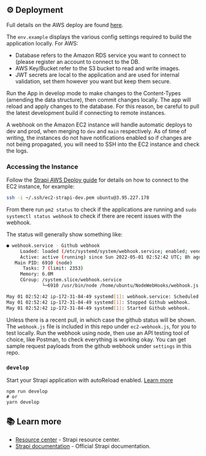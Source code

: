 ## ⚙️ Deployment

Full details on the AWS deploy are found [here](https://www.notion.so/jordaniza/Strapi-AWS-Setup-1caebcd1610943be9cd625ea4c1104e2).

The `env.example` displays the various config settings required to build the application locally. For AWS:
- Database refers to the Amazon RDS service you want to connect to (please register an account to connect to the DB.
- AWS Key/Bucket refer to the S3 bucket to read and write images.
- JWT secrets are local to the application and are used for internal validation, set them however you want but keep them secure. 

Run the App in develop mode to make changes to the Content-Types (amending the data structure), then commit changes locally. The app will reload and apply changes to the database. For this reason, be careful to pull the latest development build if connecting to remote instances.

A webhook on the Amazon EC2 instance will handle automatic deploys to dev and prod, when merging to `dev` and `main` respectively. As of time of writing, the instances do not have notifications enabled so if changes are not being propagated, you will need to SSH into the EC2 instance and check the logs.

### Accessing the Instance

Follow the [Strapi AWS Deploy guide](https://docs.strapi.io/developer-docs/latest/setup-deployment-guides/deployment/hosting-guides/amazon-aws.html#configure-ec2-as-a-node-js-server) for details on how to connect to the EC2 instance, for example:

```sh
ssh -i ~/.ssh/ec2-strapi-dev.pem ubuntu@3.95.227.178
```

From there run `pm2 status` to check if the applications are running and `sudo systemctl status webhook` to check if there are recent issues with the webhook.

The status will generally show something like: 

```sh
● webhook.service - Github webhook
     Loaded: loaded (/etc/systemd/system/webhook.service; enabled; vendor preset: enabled)
     Active: active (running) since Sun 2022-05-01 02:52:42 UTC; 8h ago
   Main PID: 6910 (node)
      Tasks: 7 (limit: 2353)
     Memory: 6.0M
     CGroup: /system.slice/webhook.service
             └─6910 /usr/bin/node /home/ubuntu/NodeWebHooks/webhook.js

May 01 02:52:42 ip-172-31-84-49 systemd[1]: webhook.service: Scheduled restart job, restart counter is at 7.
May 01 02:52:42 ip-172-31-84-49 systemd[1]: Stopped Github webhook.
May 01 02:52:42 ip-172-31-84-49 systemd[1]: Started Github webhook.
```

Unless there is a recent pull, in which case the github status will be shown. The `webhook.js` file is included in this repo under `ec2-webhook.js`, for you to test locally. Run the webhook using node, then use an API testing tool of choice, like Postman, to check everything is working okay. You can get sample request payloads from the github webhook under `settings` in this repo.


### `develop`

Start your Strapi application with autoReload enabled. [Learn more](https://docs.strapi.io/developer-docs/latest/developer-resources/cli/CLI.html#strapi-develop)

```
npm run develop
# or
yarn develop
```

## 📚 Learn more

- [Resource center](https://strapi.io/resource-center) - Strapi resource center.
- [Strapi documentation](https://docs.strapi.io) - Official Strapi documentation.

